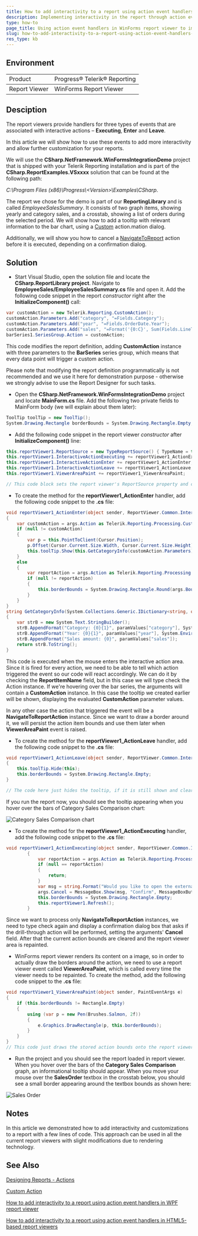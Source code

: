 ```yaml
---
title: How to add interactivity to a report using action event handlers in WinForms Report Viewer.
description: Implementing interactivity in the report through action event handlers in the WinForms report viewer.
type: how-to
page_title: Using action event handlers in WinForms report viewer to implement interactivity in the report.
slug: how-to-add-interactivity-to-a-report-using-action-event-handlers-in-winforms-report-viewer
res_type: kb
---
```


## Environment
<table>
	<tbody>
		<tr>
			<td>Product</td>
			<td>Progress® Telerik® Reporting</td>
		</tr>
	</tbody>
		<tbody>
		<tr>
			<td>Report Viewer</td>
			<td>WinForms Report Viewer</td>
		</tr>
	</tbody>
</table>

## Desciption

The report viewers provide handlers for three types of events that are associated with interactive actions – **Executing**, **Enter** and **Leave**. 

In this article we will show how to use these events to add more interactivity and allow further customization for your reports.

We will use the **CSharp.NetFramework.WinFormsIntegrationDemo** project that is shipped with your Telerik Reporting installation and is part of the **CSharp.ReportExamples.VSxxxx** solution that can be found at the following path:

*C:\Program Files (x86)\Progress\\<Version\>\Examples\CSharp*.   

The report we chose for the demo is part of our **ReportingLibrary** and is called _EmployeeSalesSummary_.
It consists of two graph items, showing yearly and category sales, 
and a crosstab, showing a list of orders during the selected period. 
We will show how to add a tooltip with relevant information to the bar chart, using a [Custom](../designing-reports-interactivity-custom-action) action.mation dialog.
 

Additionally, we will show you how to cancel a [NavigateToReport](./designing-reports-interactivity-drill-through-report-links) action before it is executed, depending on a confirmation dialog.  
  
## Solution 

- Start Visual Studio, open the solution file and locate the **CSharp.ReportLibrary project**. Navigate to **EmployeeSales/EmployeeSalesSummary.cs** file and open it. Add the following code snippet in the report *constructor* right after the **InitializeComponent()** call:
  
    
```cs
var customAction = new Telerik.Reporting.CustomAction();
customAction.Parameters.Add("category", "=Fields.Category");
customAction.Parameters.Add("year", "=Fields.OrderDate.Year");           
customAction.Parameters.Add("sales", "=Format('{0:C}', Sum(Fields.LineTotal)/1000.0)");
barSeries1.SeriesGroup.Action = customAction;
```

This code modifies the report definition, adding **CustomAction** instance with three parameters to the **BarSeries** series group, which means that every data point will trigger a custom action. 

Please note that modifying the report definition programmatically is not recommended and we use it here for demonstration purpose - otherwise we strongly advise to use the Report Designer for such tasks.

- Open the **CSharp.NetFramework.WinFormsIntegrationDemo** project and locate **MainForm.cs** file. Add the following two private fields to MainForm body (we will explain about them later):
    
```cs
ToolTip toolTip = new ToolTip();
System.Drawing.Rectangle borderBounds = System.Drawing.Rectangle.Empty;
```

- Add the following code snippet in the report viewer *constructor* after **InitializeComponent()** line:
    

```cs
this.reportViewer1.ReportSource = new TypeReportSource() { TypeName = typeof(CSharp.EmployeeSalesSummary).AssemblyQualifiedName };
this.reportViewer1.InteractiveActionExecuting += reportViewer1_ActionExecuting;
this.reportViewer1.InteractiveActionEnter += reportViewer1_ActionEnter;
this.reportViewer1.InteractiveActionLeave += reportViewer1_ActionLeave;
this.reportViewer1.ViewerAreaPaint += reportViewer1_ViewerAreaPaint;

// This code block sets the report viewer's ReportSource property and creates the handlers to the interactive action and viewer area paint events.
```

- To create the method for the **reportViewer1_ActionEnter** handler, add the following code snippet to the **.cs** file:


```cs
void reportViewer1_ActionEnter(object sender, ReportViewer.Common.InteractiveActionEventArgs args)
{
    var customAction = args.Action as Telerik.Reporting.Processing.CustomAction;
    if (null != customAction)
    {
        var p = this.PointToClient(Cursor.Position);
        p.Offset(Cursor.Current.Size.Width, Cursor.Current.Size.Height);
        this.toolTip.Show(this.GetCategoryInfo(customAction.Parameters), this, p, 5000);
    }
    else
    {
        var reportAction = args.Action as Telerik.Reporting.Processing.NavigateToReportAction;
        if (null != reportAction)
        {
            this.borderBounds = System.Drawing.Rectangle.Round(args.Bounds);
        }
    }
}
string GetCategoryInfo(System.Collections.Generic.IDictionary<string, object> paramValues)
{
    var strB = new System.Text.StringBuilder();
    strB.AppendFormat("Category: {0}{1}", paramValues["category"], System.Environment.NewLine);
    strB.AppendFormat("Year: {0}{1}", paramValues["year"], System.Environment.NewLine);
    strB.AppendFormat("Sales amount: {0}", paramValues["sales"]);
    return strB.ToString();
}
```

This code is executed when the mouse enters the interactive action area. Since it is fired for every action, we need to be able to tell which action triggered the event so our code will react accordingly. 
We can do it by checking the **ReportItemName** field, but in this case we will type check the Action instance.
If we're hovering over the bar series, the arguments will contain a **CustomAction** instance. In this case the tooltip we created earlier will be shown,
displaying the evaluated **CustomAction** parameter values.

In any other case the action that triggered the event will be a **NavigateToReportAction** instance. Since we want to draw a border around it,
we will persist the action item bounds and use them later when **ViewerAreaPaint** event is raised.
      

- To create the method for the **reportViewer1_ActionLeave** handler, add the following code snippet to the **.cs** file:

    

```cs
void reportViewer1_ActionLeave(object sender, ReportViewer.Common.InteractiveActionEventArgs args)
{
    this.toolTip.Hide(this);
    this.borderBounds = System.Drawing.Rectangle.Empty;
}

// The code here just hides the tooltip, if it is still shown and clears the stored action bounds.
```

If you run the report now, you should see the tooltip appearing when you hover over the bars of Category Sales Comparison chart:

![Category Sales Comparison chart](resources/customactionswinformsviewer_categorysalescomparison.png)


- To create the method for the **reportViewer1_ActionExecuting** handler, add the following code snippet to the **.cs** file:
    
```cs
void reportViewer1_ActionExecuting(object sender, ReportViewer.Common.InteractiveActionCancelEventArgs args)
        {
            var reportAction = args.Action as Telerik.Reporting.Processing.NavigateToReportAction;
            if (null == reportAction)
            {
                return;
            }
            var msg = string.Format("Would you like to open the external report for order number {0}?", reportAction.ReportSource.Parameters["OrderNumber"]);
            args.Cancel = MessageBox.Show(msg, "Confirm", MessageBoxButtons.OKCancel) != System.Windows.Forms.DialogResult.OK;
            this.borderBounds = System.Drawing.Rectangle.Empty;
            this.reportViewer1.Refresh();
        }
```

Since we want to process only **NavigateToReportAction** instances, 
we need to type check again and display a confirmation dialog box that asks if the drill-through action will be performed,
setting the arguments' **Cancel** field. After that the current action bounds are cleared and the report viewer area is repainted.

- WinForms report viewer renders its content on a image, so in order to actually draw the borders around the action, we need to use a report viewer event called **ViewerAreaPaint**, which is called every time the viewer needs to be repainted. To create the method, add the following code snippet to the **.cs** file:

```cs
void reportViewer1_ViewerAreaPaint(object sender, PaintEventArgs e)
{
    if (this.borderBounds != Rectangle.Empty)
    {
        using (var p = new Pen(Brushes.Salmon, 2f))
        {
            e.Graphics.DrawRectangle(p, this.borderBounds);
        }
    }
}
// This code just draws the stored action bounds onto the report viewer area. Note that this event is raised often, so it is not a good idea to use computation-heavy code within.
```

- Run the project and you should see the report loaded in report viewer.
When you hover over the bars of the **Category Sales Comparison** graph, an informational tooltip should appear.
When you move your mouse over the **SalesOrder** textbox in the crosstab below, you should see a small border appearing around the textbox bounds as shown here:

![Sales Order](resources/customactionswinformsviewer_ordersummary.png)

## Notes

In this article we demonstrated how to add interactivity and customizations to a report with a few lines of code. This approach can be used in all the current report viewers with slight modifications due to rendering technology.


## See Also

[Designing Reports - Actions](../designing-reports-interactivity-actions)

[Custom Action](../designing-reports-interactivity-custom-action)

[How to add interactivity to a report using action event handlers in WPF report viewer](./how-to-add-interactivity-to-a-report-using-action-event-handlers-in-wpf-report-viewer)

[How to add interactivity to a report using action event handlers in HTML5-based report viewers](./how-to-add-interactivity-to-a-report-using-action-event-handlers-with-html5-based-report-viewers)
